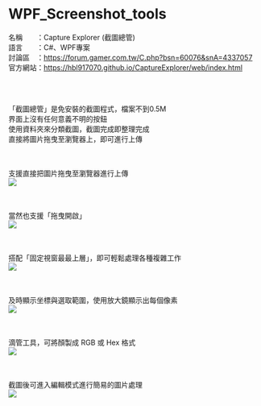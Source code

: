 # WPF_Screenshot_tools

名稱　　：Capture Explorer (截圖總管) <br>
語言　　：C#、WPF專案<br>
討論區　：https://forum.gamer.com.tw/C.php?bsn=60076&snA=4337057<br>
官方網站：https://hbl917070.github.io/CaptureExplorer/web/index.html

<br><br>

「截圖總管」是免安裝的截圖程式，檔案不到0.5M <br>
界面上沒有任何意義不明的按鈕<br>
使用資料夾來分類截圖，截圖完成即整理完成<br>
直接將圖片拖曳至瀏覽器上，即可進行上傳<br>
<br><br>

支援直接把圖片拖曳至瀏覽器進行上傳<br>
<img src="https://i.imgur.com/GJB3B7E.gif">
<br><br><br>

當然也支援「拖曳開啟」<br>
<img src="https://i.imgur.com/GJB3B7E.gif">
<br><br><br>

搭配「固定視窗最最上層」，即可輕鬆處理各種複雜工作<br>
<img src="https://i.imgur.com/AB2OSj1.gif">
<br><br><br>

及時顯示坐標與選取範圍，使用放大鏡顯示出每個像素<br>
<img src="https://hbl917070.github.io/CaptureExplorer/web/imgs/2.png">
<br><br><br>

滴管工具，可將顏製成 RGB 或 Hex 格式<br>
<img src="https://hbl917070.github.io/CaptureExplorer/web/imgs/4.png">
<br><br><br>

截圖後可進入編輯模式進行簡易的圖片處理<br>
<img src="https://hbl917070.github.io/CaptureExplorer/web/imgs/3.png">
<br><br><br>
